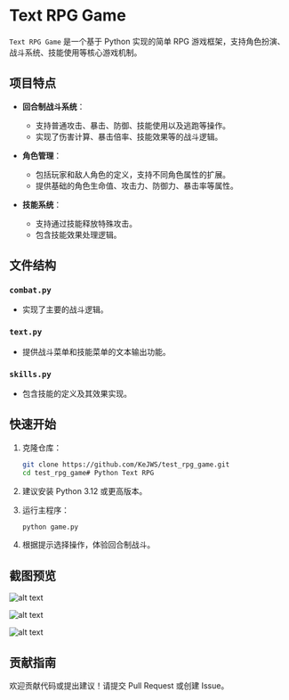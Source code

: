 # Text RPG Game

`Text RPG Game` 是一个基于 Python 实现的简单 RPG 游戏框架，支持角色扮演、战斗系统、技能使用等核心游戏机制。

## 项目特点

- **回合制战斗系统**：
  - 支持普通攻击、暴击、防御、技能使用以及逃跑等操作。
  - 实现了伤害计算、暴击倍率、技能效果等的战斗逻辑。

- **角色管理**：
  - 包括玩家和敌人角色的定义，支持不同角色属性的扩展。
  - 提供基础的角色生命值、攻击力、防御力、暴击率等属性。

- **技能系统**：
  - 支持通过技能释放特殊攻击。
  - 包含技能效果处理逻辑。

## 文件结构

### `combat.py`
- 实现了主要的战斗逻辑。

### `text.py`
- 提供战斗菜单和技能菜单的文本输出功能。

### `skills.py`
- 包含技能的定义及其效果实现。

## 快速开始

1. 克隆仓库：
   ```bash
   git clone https://github.com/KeJWS/test_rpg_game.git
   cd test_rpg_game# Python Text RPG

2. 建议安装 Python 3.12 或更高版本。

3. 运行主程序：
   ```bash
   python game.py

4. 根据提示选择操作，体验回合制战斗。

## 截图预览

![alt text](img/233.png)

![alt text](img/234.png)

![alt text](img/235.png)

## 贡献指南

欢迎贡献代码或提出建议！请提交 Pull Request 或创建 Issue。
